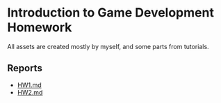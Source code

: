 # Introduction to Game Development Homework

All assets are created mostly by myself, and some parts from tutorials.

## Reports

* [HW1.md](Reports/HW1.md)
* [HW2.md](Reports/HW2.md)
